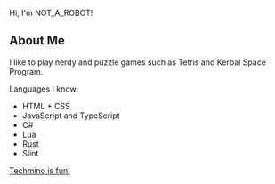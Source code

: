 Hi, I'm NOT_A_ROBOT!

## About Me

I like to play nerdy and puzzle games such as Tetris and Kerbal Space Program.

Languages I know:
- HTML + CSS
- JavaScript and TypeScript
- C#
- Lua
- Rust
- Slint

[Techmino is fun!](https://github.com/26F-Studio/Techmino)

